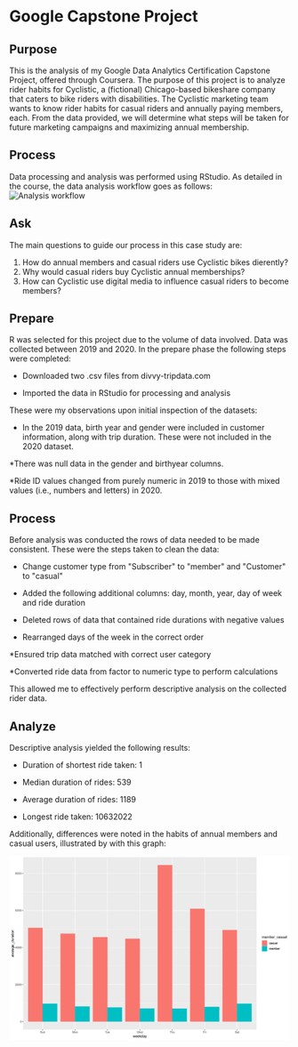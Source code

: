 # Google Capstone Project

## Purpose

This is the analysis of my Google Data Analytics Certification Capstone Project, offered through Coursera. 
The purpose of this project is to analyze rider habits for Cyclistic, a (fictional) Chicago-based bikeshare company that caters to bike riders with disabilities.
The Cyclistic marketing team wants to know rider habits for casual riders and annually paying members, each.
From the data provided, we will determine what steps will be taken for future marketing campaigns and maximizing annual membership.

## Process

Data processing and analysis was performed using RStudio. As detailed in the course, the data analysis workflow goes as follows:
![Analysis workflow](https://miro.medium.com/v2/resize:fit:1100/format:webp/1*Gm_zDWazPDD_JZUcdQxafA.png)

## Ask

The main questions to guide our process in this case study are:

1. How do annual members and casual riders use Cyclistic bikes dierently?
2. Why would casual riders buy Cyclistic annual memberships?
3. How can Cyclistic use digital media to influence casual riders to become members?

## Prepare

R was selected for this project due to the volume of data involved. Data was collected between 2019 and 2020.
In the prepare phase the following steps were completed:

* Downloaded two .csv files from divvy-tripdata.com

* Imported the data in RStudio for processing and analysis

These were my observations upon initial inspection of the datasets:


* In the 2019 data, birth year and gender were included in customer information, along with trip duration.
These were not included in the 2020 dataset.

*There was null data in the gender and birthyear columns.

*Ride ID values changed from purely numeric in 2019 to those with mixed values (i.e., numbers and letters) in 2020.

## Process

Before analysis was conducted the rows of data needed to be made consistent.
These were the steps taken to clean the data:

* Change customer type from "Subscriber" to "member" and "Customer" to "casual"

* Added the following additional columns: day, month, year, day of week and ride duration

* Deleted rows of data that contained ride durations with negative values

* Rearranged days of the week in the correct order

*Ensured trip data matched with correct user category

*Converted ride data from factor to numeric type to perform calculations

This allowed me to effectively perform descriptive analysis on the collected rider data.

## Analyze

Descriptive analysis yielded the following results:

* Duration of shortest ride taken: 1

* Median duration of rides: 539

* Average duration of rides: 1189

* Longest ride taken: 10632022

Additionally, differences were noted in the habits of annual members and casual users, illustrated by with this graph:

![Analysis_workflow](https://raw.githubusercontent.com/Gabaghoulios/Capstone_1/refs/heads/main/Plot.jpg)




